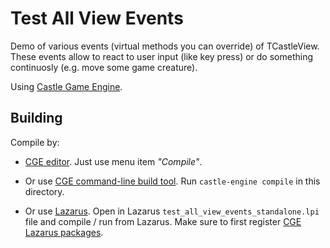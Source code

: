 # Test All View Events

Demo of various events (virtual methods you can override) of TCastleView.
These events allow to react to user input (like key press)
or do something continuosly (e.g. move some game creature).

Using [Castle Game Engine](https://castle-engine.io/).

## Building

Compile by:

- [CGE editor](https://castle-engine.io/manual_editor.php). Just use menu item _"Compile"_.

- Or use [CGE command-line build tool](https://castle-engine.io/build_tool). Run `castle-engine compile` in this directory.

- Or use [Lazarus](https://www.lazarus-ide.org/). Open in Lazarus `test_all_view_events_standalone.lpi` file and compile / run from Lazarus. Make sure to first register [CGE Lazarus packages](https://castle-engine.io/documentation.php).
